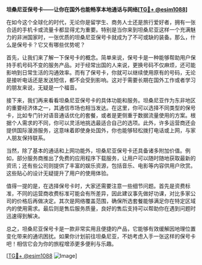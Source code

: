 **坦桑尼亚保号卡——让你在国外也能畅享本地通话与网络[[TG💪+ @esim1088](https://t.me/s/esim1088)]**

在如今这个全球化的时代，无论你是留学生、商务人士还是旅行爱好者，拥有一张合适的手机卡或流量卡都显得尤为重要。特别是当你来到坦桑尼亚这样一个充满魅力的非洲国家时，一张优质的坦桑尼亚保号卡就成为了不可或缺的装备。那么，什么是保号卡？它又有哪些优势呢？

首先，让我们来了解一下保号卡的概念。简单来说，保号卡是一种能够帮助用户保持手机号码不变的服务产品。对于经常出国的人来说，更换号码不仅麻烦，还可能影响到日常生活的沟通效率。而有了保号卡，你就可以继续使用原有的号码，无论是接听电话还是发送短信，都不会受到影响。这对于需要长期在国外工作或者学习的朋友来说，无疑是一个福音。

接下来，我们再来看看坦桑尼亚保号卡的具体功能和服务。坦桑尼亚作为东非地区的重要经济体之一，其通信市场也相当发达。在这里，你可以选择不同类型的保号卡，比如专门针对语音通话优化的套餐，或者是更侧重于数据流量使用的方案。根据个人需求的不同，你可以灵活地挑选最适合自己的选项。此外，许多运营商还会提供国际漫游服务，这意味着即使身处国外，你也能够轻松拨打电话或上网，与家人朋友保持联系。

当然，除了基本的通话和上网功能外，坦桑尼亚保号卡还具备诸多附加价值。例如，部分服务商推出了免费的应用程序下载服务，让用户可以随时随地获取最新的资讯；还有些公司则提供了丰富的娱乐资源，包括音乐、电影等内容供用户欣赏。这些贴心的设计无疑提升了用户的使用体验。

值得一提的是，在选择保号卡时，大家还需要注意一些细节问题。首先是资费标准，不同的运营商收费标准可能会有所差异，因此建议事先做好功课，对比多家公司的价格后再做决定。其次是网络覆盖范围，确保所选套餐能够满足你在特定区域内的使用需求。最后则是售后服务质量，良好的售后支持可以帮助你在遇到问题时迅速得到解决。

总之，坦桑尼亚保号卡是一款非常实用且便捷的产品，它能够有效缓解因地理位置变化带来的通讯困扰。如果你计划前往坦桑尼亚，不妨考虑入手一张这样的保号卡吧！相信它会为你的旅程增添更多便利与乐趣。

[[TG💪+ @esim1088](https://t.me/s/esim1088) ![Image](https://i.postimg.cc/4NQfJmqS/Snipaste-2025-05-13-00-14-12.png)]